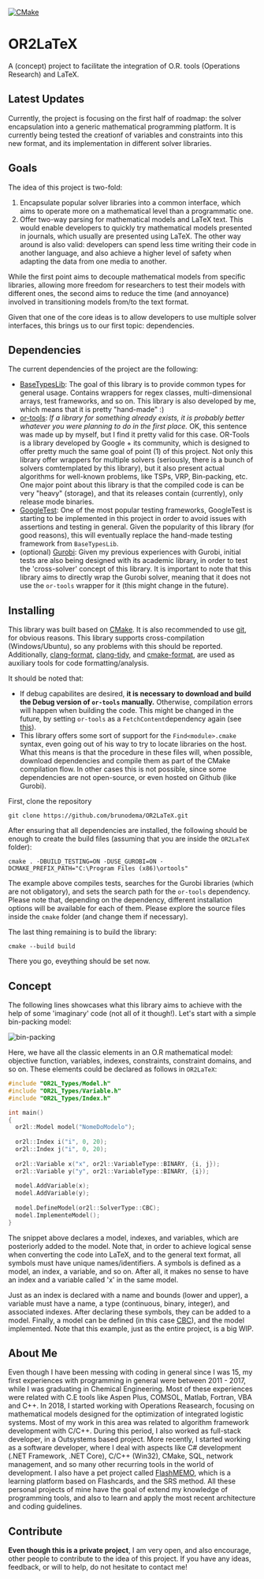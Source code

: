 [![CMake](https://github.com/brunodema/OR2LaTeX/workflows/CMake/badge.svg?branch=master)](https://github.com/brunodema/OR2LaTeX/actions)

# OR2LaTeX
A (concept) project to facilitate the integration of O.R. tools (Operations Research) and LaTeX.

## Latest Updates

Currently, the project is focusing on the first half of roadmap: the solver encapsulation into a generic mathematical programming platform. It is currently being tested the creationf of variables and constraints into this new format, and its implementation in different solver libraries.  

## Goals

The idea of this project is two-fold:

1. Encapsulate popular solver libraries into a common interface, which aims to operate more on a mathematical level than a programmatic one.
2. Offer two-way parsing for mathematical models and LaTeX text. This would enable developers to quickly try mathematical models presented in journals, which usually are presented using LaTeX. The other way around is also valid: developers can spend less time writing their code in another language, and also achieve a higher level of safety when adapting the data from one media to another.

While the first point aims to decouple mathematical models from specific libraries, allowing more freedom for researchers to test their models with different ones, the second aims to reduce the time (and annoyance) involved in transitioning models from/to the text format.

Given that one of the core ideas is to allow developers to use multiple solver interfaces, this brings us to our first topic: dependencies.

## Dependencies

The current dependencies of the project are the following:

* [BaseTypesLib](https://github.com/brunodema/BaseTypesLib): The goal of this library is to provide common types for general usage. Contains wrappers for regex classes, multi-dimensional arrays, test frameworks, and so on. This library is also developed by me, which means that it is pretty "hand-made" :)
* [or-tools](https://github.com/google/or-tools): *If a library for something already exists, it is probably better whatever you were planning to do in the first place.* OK, this sentence was made up by myself, but I find it pretty valid for this case. OR-Tools is a library developed by Google + its community, which is designed to offer pretty much the same goal of point (1) of this project. Not only this library offer wrappers for multiple solvers (seriously, there is a bunch of solvers comtemplated by this library), but it also present actual algorithms for well-known problems, like TSPs, VRP, Bin-packing, etc. One major point about this library is that the compiled code is can be very "heavy" (storage), and that its releases contain (currently), only release mode binaries.
* [GoogleTest](https://github.com/google/googletest): One of the most popular testing frameworks, GoogleTest is starting to be implemented in this project in order to avoid issues with assertions and testing in general. Given the popularity of this library (for good reasons), this will eventually replace the hand-made testing framework from `BaseTypesLib`.
* (optional) [Gurobi](https://www.gurobi.com/): Given my previous experiences with Gurobi, initial tests are also being designed with its academic library, in order to test the 'cross-solver' concept of this library. It is important to note that this library aims to directly wrap the Gurobi solver, meaning that it does not use the `or-tools` wrapper for it (this might change in the future).

## Installing

This library was built based on [CMake](https://cmake.org/). It is also recommended to use [git](https://git-scm.com/), for obvious reasons. This library supports cross-compilation (Windows/Ubuntu), so any problems with this should be reported. Additionally, [clang-format](https://clang.llvm.org/docs/ClangFormat.html), [clang-tidy](https://clang.llvm.org/extra/clang-tidy/), and [cmake-format](https://pypi.org/project/cmake-format/0.2.0/), are used as auxiliary tools for code formatting/analysis.

It should be noted that:

* If debug capabilites are desired, **it is necessary to download and build the Debug version of `or-tools` manually.** Otherwise, compilation errors will happen when building the code. This might be changed in the future, by setting `or-tools` as a `FetchContent`dependency again (see [this](https://cmake.org/cmake/help/latest/module/FetchContent.html)).
* This library offers some sort of support for the `Find<module>.cmake` syntax, even going out of his way to try to locate libraries on the host. What this means is that the procedure in these files will, when possible, download dependencies and compile them as part of the CMake compilation flow. In other cases this is not possible, since some dependencies are not open-source, or even hosted on Github (like Gurobi).

First, clone the repository

```
git clone https://github.com/brunodema/OR2LaTeX.git
```

After ensuring that all dependencies are installed, the following should be enough to create the build files (assuming that you are inside the `OR2LaTeX` folder):

```
cmake . -DBUILD_TESTING=ON -DUSE_GUROBI=ON -DCMAKE_PREFIX_PATH="C:\Program Files (x86)\ortools"
```

The example above compiles tests, searches for the Gurobi libraries (which are not obligatory), and sets the search path for the `or-tools` dependency. Please note that, depending on the dependency, different installation options will be available for each of them. Please explore the source files inside the `cmake` folder (and change them if necessary).

The last thing remaining is to build the library:

```
cmake --build build
```

There you go, eveything should be set now.

## Concept

The following lines showcases what this library aims to achieve with the help of some 'imaginary' code (not all of it though!). Let's start with a simple bin-packing model:

![bin-packing](https://i.stack.imgur.com/KJmQO.png)

Here, we have all the classic elements in an O.R mathematical model: objective function, variables, indexes, constraints, constraint domains, and so on. These elements could be declared as follows in `OR2LaTeX`:

```C++
#include "OR2L_Types/Model.h"
#include "OR2L_Types/Variable.h"
#include "OR2L_Types/Index.h"

int main()
{
  or2l::Model model("NomeDoModelo");
  
  or2l::Index i("i", 0, 20);
  or2l::Index j("i", 0, 20);
  
  or2l::Variable x("x", or2l::VariableType::BINARY, {i, j});
  or2l::Variable y("y", or2l::VariableType::BINARY, {i});
  
  model.AddVariable(x);
  model.AddVariable(y);
  
  model.DefineModel(or2l::SolverType::CBC);
  model.ImplementeModel();
}
```

The snippet above declares a model, indexes, and variables, which are posteriorly added to the model. Note that, in order to achieve logical sense when converting the code into LaTeX, and to the general text format, all symbols must have unique names/identifiers. A symbols is defined as a model, an index, a variable, and so on. After all, it makes no sense to have an index and a variable called 'x' in the same model. 

Just as an index is declared with a name and bounds (lower and upper), a variable must have a name, a type (continuous, binary, integer), and associated indexes. After declaring these symbols, they can be added to a model. Finally, a model can be defined (in this case [CBC](https://projects.coin-or.org/Cbc)), and the model implemented. Note that this example, just as the entire project, is a big WIP.

## About Me

Even though I have been messing with coding in general since I was 15, my first experiences with programming in general were between 2011 - 2017, while I was graduating in Chemical Engineering. Most of these experiences were related with C.E tools like Aspen Plus, COMSOL, Matlab, Fortran, VBA and C++. In 2018, I started working with Operations Reasearch, focusing on mathematical models designed for the optimization of integrated logistic systems. Most of my work in this area was related to algorithm framework development with C/C++. During this period, I also worked as full-stack developer, in a Outsystems based project. More recently, I started working as a software developer, where I deal with aspects like C# development (.NET Framework, .NET Core), C/C++ (Win32), CMake, SQL, network management, and so many other recurring tools in the world of development. I also have a pet project called [FlashMEMO](https://brunodema.outsystemscloud.com/Main/Welcome), which is a learning platform based on Flashcards, and the SRS method. All these personal projects of mine have the goal of extend my knowledge of programming tools, and also to learn and apply the most recent architecture and coding guidelines.     

## Contribute

**Even though this is a private project**, I am very open, and also encourage, other people to contribute to the idea of this project. If you have any ideas, feedback, or will to help, do not hesitate to contact me!
